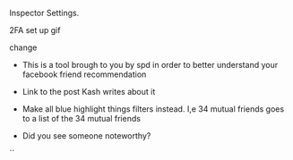Inspector Settings.



2FA set up gif

change <mark> 



- This is a tool brough to you by spd in order to better understand your facebook friend recommendation


- Link to the post Kash writes about it
- Make all blue highlight things filters instead. I,e 34 mutual friends goes to a list of the 34 mutual friends
- Did you see someone noteworthy?


``
